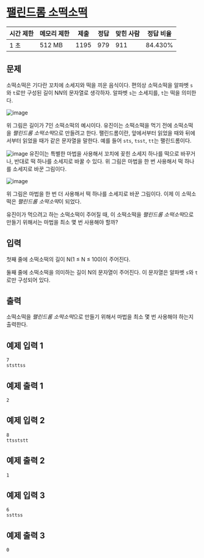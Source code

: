 # [팰린드롬 소떡소떡](https://www.acmicpc.net/problem/25630)

| 시간 제한 | 메모리 제한 | 제출 | 정답 | 맞힌 사람 | 정답 비율 |
| --- | --- | --- | --- | --- | --- |
| 1 초 | 512 MB | 1195 | 979 | 911 | 84.430% |

## 문제

소떡소떡은 기다란 꼬치에 소세지와 떡을 끼운 음식이다. 편의상 소떡소떡을 알파벳 `s`와 `t`로만 구성된 길이 N$N$의 문자열로 생각하자. 알파벳 `s`는 소세지를, `t`는 떡을 의미한다.

![image](https://upload.acmicpc.net/609c4d0e-99eb-4410-980d-4fe807e8b8cd/-/preview/)

위 그림은 길이가 7인 소떡소떡의 예시이다. 유진이는 소떡소떡을 먹기 전에 소떡소떡을 *팰린드롬 소떡소떡*으로 만들려고 한다. 팰린드롬이란, 앞에서부터 읽었을 때와 뒤에서부터 읽었을 때가 같은 문자열을 말한다. 예를 들어 `sts`, `tsst`, `tt`는 팰린드롬이다.

![image](https://upload.acmicpc.net/6c2a5f1c-d548-46fe-94de-c7e32754536b/-/preview/)
유진이는 특별한 마법을 사용해서 꼬치에 꽂힌 소세지 하나를 떡으로 바꾸거나, 반대로 떡 하나를 소세지로 바꿀 수 있다. 위 그림은 마법을 한 번 사용해서 떡 하나를 소세지로 바꾼 그림이다.

![image](https://upload.acmicpc.net/d0d7f346-7cfc-423d-b514-9ed4530b31e4/-/preview/)

위 그림은 마법을 한 번 더 사용해서 떡 하나를 소세지로 바꾼 그림이다. 이제 이 소떡소떡은 *팰린드롬 소떡소떡*이 되었다.

유진이가 먹으려고 하는 소떡소떡이 주어질 때, 이 소떡소떡을 *팰린드롬 소떡소떡*으로 만들기 위해서는 마법을 최소 몇 번 사용해야 할까?

## 입력

첫째 줄에 소떡소떡의 길이 N(1 ≤ N ≤ 100)이 주어진다.

둘째 줄에 소떡소떡을 의미하는 길이 N의 문자열이 주어진다. 이 문자열은 알파벳 `s`와 `t`로만 구성되어 있다.

## 출력

소떡소떡을 *팰린드롬 소떡소떡*으로 만들기 위해서 마법을 최소 몇 번 사용해야 하는지 출력한다.

## 예제 입력 1

```
7
ststtss

```

## 예제 출력 1

```
2

```

## 예제 입력 2

```
8
ttsststt

```

## 예제 출력 2

```
1

```

## 예제 입력 3

```
6
ssttss

```

## 예제 출력 3

```
0
```
